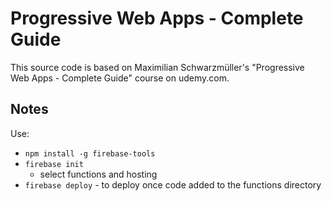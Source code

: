 # Progressive Web Apps - Complete Guide

This source code is based on Maximilian Schwarzmüller's
"Progressive Web Apps - Complete Guide" course on udemy.com.

## Notes

Use:

- `npm install -g firebase-tools`
- `firebase init`
  - select functions and hosting
- `firebase deploy` - to deploy once code added to the functions directory
